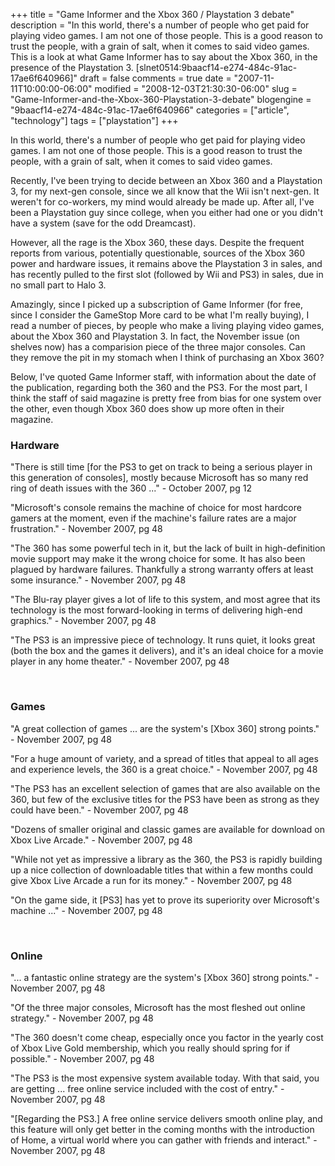 +++
title = "Game Informer and the Xbox 360 / Playstation 3 debate"
description = "In this world, there's a number of people who get paid for playing video games. I am not one of those people. This is a good reason to trust the people, with a grain of salt, when it comes to said video games. This is a look at what Game Informer has to say about the Xbox 360, in the presence of the Playstation 3. [slnet0514:9baacf14-e274-484c-91ac-17ae6f640966]"
draft = false
comments = true
date = "2007-11-11T10:00:00-06:00"
modified = "2008-12-03T21:30:30-06:00"
slug = "Game-Informer-and-the-Xbox-360-Playstation-3-debate"
blogengine = "9baacf14-e274-484c-91ac-17ae6f640966"
categories = ["article", "technology"]
tags = ["playstation"]
+++

<p>
In this world, there&#39;s a number of people who get paid for playing video games. I am not one of those people. This is a good reason to trust the people, with a grain of salt, when it&nbsp;comes to said video games. 
</p>
<p>
Recently, I&#39;ve been trying to decide between an Xbox 360 and a Playstation 3, for my next-gen console, since we all know that the Wii isn&#39;t next-gen. It weren&#39;t for co-workers, my mind would already be made up. After all, I&#39;ve been a Playstation guy since college, when you either had one or you didn&#39;t have a system (save for the odd Dreamcast). 
</p>
<p>
However, all the rage is the Xbox 360, these days. Despite the frequent reports from various, potentially questionable, sources of the Xbox 360 power and hardware issues, it remains above the Playstation 3 in sales, and has recently pulled to the first slot (followed by Wii and PS3) in sales, due in no small part to Halo 3. 
</p>
<p>
Amazingly, since I picked up a subscription of Game Informer (for free, since I consider the GameStop More card to be what I&#39;m really buying), I read a number of pieces, by people who make a living playing video games, about the Xbox 360 and Playstation 3. In fact, the November issue (on shelves now) has a comparision piece of the three major consoles. Can they remove the pit in my stomach when I think of purchasing an Xbox 360? 
</p>
<p>
Below, I&#39;ve quoted Game Informer staff, with information about the date of the publication, regarding both the 360 and the PS3. For the most part, I think the staff of said magazine is pretty free from bias for one system over the other, even though Xbox 360 does show up more often in their magazine. 
</p>
<h3>Hardware</h3>
<p>
&quot;There is still time [for the PS3 to get on track to being a serious player in this generation of consoles], mostly because Microsoft has so many red ring of death issues with the 360 ...&quot; - October 2007, pg 12 
</p>
<p>
&quot;Microsoft&#39;s console remains the machine of choice for most hardcore gamers at the moment, even if the machine&#39;s failure rates are a major frustration.&quot;&nbsp;- November 2007, pg 48 
</p>
<p>
&quot;The 360 has some powerful tech in it, but the lack of built in high-definition movie support may make it the wrong choice for some. It has also been plagued by hardware failures. Thankfully a strong warranty offers at least some insurance.&quot; - November 2007, pg 48 
</p>
<p>
&quot;The Blu-ray player gives a lot of life to this system, and most agree that its technology is the most forward-looking in terms of delivering high-end graphics.&quot; - November 2007, pg 48 
</p>
<p>
&quot;The PS3 is an impressive piece of technology. It runs quiet, it looks great (both the box and the games it delivers), and it&#39;s an ideal choice for a movie player in any home theater.&quot; - November 2007, pg 48 
</p>
<p>
&nbsp;
</p>
<h3>Games</h3>
<p>
&quot;A great collection of games ... are the system&#39;s [Xbox 360] strong points.&quot; - November 2007, pg 48 
</p>
<p>
&quot;For a huge amount of variety, and a spread of titles that appeal to all ages and experience levels, the 360 is a great choice.&quot; - November 2007, pg 48 
</p>
<p>
&quot;The PS3 has an excellent selection of games that are also available on the 360, but few of the exclusive titles for the PS3 have been as strong as they could have been.&quot; - November 2007, pg 48 
</p>
<p>
&quot;Dozens of smaller original and classic games are available for download on Xbox Live Arcade.&quot; - November 2007, pg 48 
</p>
<p>
&quot;While not yet as impressive a library as the 360, the PS3 is rapidly building up a nice collection of downloadable titles that within a few months could give Xbox Live Arcade a run for its money.&quot; - November 2007, pg 48&nbsp; 
</p>
<p>
&quot;On the game side, it [PS3] has yet to prove its superiority over Microsoft&#39;s machine ...&quot; - November 2007, pg 48 
</p>
<p>
&nbsp;
</p>
<h3>Online</h3>
<p>
&quot;... a fantastic online strategy are the system&#39;s [Xbox 360] strong points.&quot; - November 2007, pg 48 
</p>
<p>
&quot;Of the three major consoles, Microsoft has the most fleshed out online strategy.&quot; - November 2007, pg 48 
</p>
<p>
&quot;The 360 doesn&#39;t come cheap, especially once you factor in the yearly cost of Xbox Live Gold membership, which you really should spring for if possible.&quot; - November 2007, pg 48 
</p>
<p>
&quot;The PS3 is the most expensive system available today. With that said, you are getting ... free online service included with the cost of entry.&quot; - November 2007, pg 48 
</p>
<p>
&quot;[Regarding the PS3.] A free online service delivers smooth online play, and this feature will only get better in the coming months with the introduction of Home, a virtual world where you can gather with friends and interact.&quot; - November 2007, pg 48 
</p>
<p>
&nbsp;
</p>

